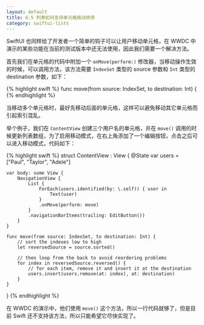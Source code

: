 ```yaml
---
layout: default
title: 6.5 列表如何支持单元格拖动排序
category: swiftui-lists
---
```


SwiftUI 也同样给了开发者一个简单的钩子可以让用户移动单元格，在 WWDC 中演示的某些功能在当前的测试版本中还无法使用，因此我们需要一个解决方法。

首先我们在单元格的代码中附加一个 `onMove(perform:)` 修改器，当移动操作生效的时候，可以调用方法，该方法需要 `IndexSet` 类型的 source 参数和 `Int` 类型的 destination 参数，如下：

{% highlight swift %}
func move(from source: IndexSet, to destination: Int) {
{% endhighlight %}

当移动多个单元格时，最好先移动后面的单元格，这样可以避免移动其它单元格而引起索引混乱。

举个例子，我们在 `ContentView` 创建三个用户名的单元格，并在 `move()` 调用的时候更新列表数组，为了启用移动模式，在右上角添加了一个编辑按钮，点击之后可以进入移动模式，代码如下：

{% highlight swift %}
struct ContentView : View {
    @State var users = ["Paul", "Taylor", "Adele"]

    var body: some View {
        NavigationView {
            List {
                ForEach(users.identified(by: \.self)) { user in
                    Text(user)
                }
                .onMove(perform: move)
            }
            .navigationBarItems(trailing: EditButton())
        }
    }

    func move(from source: IndexSet, to destination: Int) {
        // sort the indexes low to high
        let reversedSource = source.sorted()

        // then loop from the back to avoid reordering problems
        for index in reversedSource.reversed() { 
            // for each item, remove it and insert it at the destination
            users.insert(users.remove(at: index), at: destination)
        }
    }
}
{% endhighlight %}

在 WWDC 的演示中，他们使用 `move()` 这个方法，所以一行代码就够了，但是目前 Swift 还不支持该方法，所以只能希望它尽快实现了。